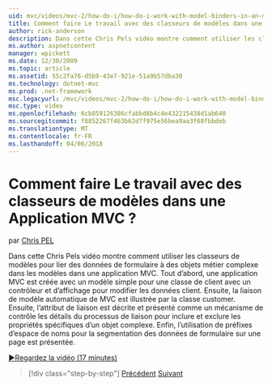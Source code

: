 ```yaml
---
uid: mvc/videos/mvc-2/how-do-i/how-do-i-work-with-model-binders-in-an-mvc-application
title: Comment faire Le travail avec des classeurs de modèles dans une Application MVC ? | Microsoft Docs
author: rick-anderson
description: Dans cette Chris Pels vidéo montre comment utiliser les classeurs de modèles pour lier des données de formulaire à des objets métier complexe dans les modèles dans une application MVC. Première, une en cours MVC...
ms.author: aspnetcontent
manager: wpickett
ms.date: 12/30/2009
ms.topic: article
ms.assetid: 55c2fa76-d5b9-43e7-921e-51a9b57dba30
ms.technology: dotnet-mvc
ms.prod: .net-framework
msc.legacyurl: /mvc/videos/mvc-2/how-do-i/how-do-i-work-with-model-binders-in-an-mvc-application
msc.type: video
ms.openlocfilehash: 6cb859126386cfabbd8b4c4e432215438d1ab640
ms.sourcegitcommit: f8852267f463b62d7f975e56bea9aa3f68fbbdeb
ms.translationtype: MT
ms.contentlocale: fr-FR
ms.lasthandoff: 04/06/2018
---
```

<a name="how-do-i-work-with-model-binders-in-an-mvc-application"></a>Comment faire Le travail avec des classeurs de modèles dans une Application MVC ?
====================
par [Chris PEL](https://twitter.com/chrispels)

Dans cette Chris Pels vidéo montre comment utiliser les classeurs de modèles pour lier des données de formulaire à des objets métier complexe dans les modèles dans une application MVC. Tout d’abord, une application MVC est créée avec un modèle simple pour une classe de client avec un contrôleur et d’affichage pour modifier les données client. Ensuite, la liaison de modèle automatique de MVC est illustrée par la classe customer. Ensuite, l’attribut de liaison est décrite et présenté comme un mécanisme de contrôle les détails du processus de liaison pour inclure et exclure les propriétés spécifiques d’un objet complexe. Enfin, l’utilisation de préfixes d’espace de noms pour la segmentation des données de formulaire sur une page est présentée.

[&#9654;Regardez la vidéo (17 minutes)](https://channel9.msdn.com/Blogs/ASP-NET-Site-Videos/how-do-i-work-with-model-binders-in-an-mvc-application)

> [!div class="step-by-step"]
> [Précédent](how-do-i-create-a-custom-html-helper-for-an-mvc-application.md)
> [Suivant](how-do-i-use-httpverbs-attributes-in-an-mvc-application.md)
